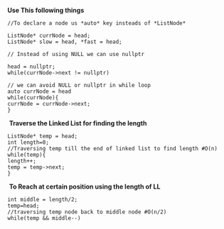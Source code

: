 **Use This following things**
```
//To declare a node us *auto* key insteads of *ListNode*
​
ListNode* currNode = head;
ListNode* slow = head, *fast = head;
​
// Instead of using NULL we can use nullptr
​
head = nullptr;
while(currNode->next != nullptr)
​
// we can avoid NULL or nullptr in while loop
auto currNode = head
while(currNode){
currNode = currNode->next;
}
```
​
**Traverse the Linked List for finding the length**
```
ListNode* temp = head;
int length=0;
//Traversing temp till the end of linked list to find length #O(n)
while(temp){
length++;
temp = temp->next;
}
```
​
**To Reach at certain position using the length of LL**
```
int middle = length/2;
temp=head;
//traversing temp node back to middle node #O(n/2)
while(temp && middle--)